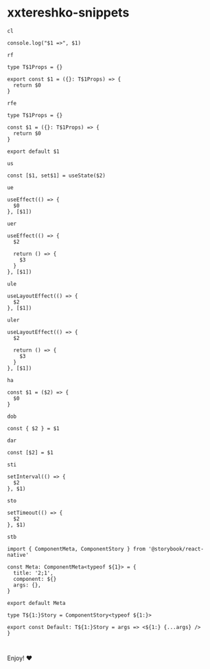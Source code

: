 # xxtereshko-snippets

`cl`

```tsx
console.log("$1 =>", $1)
```

`rf`

```tsx
type T$1Props = {}

export const $1 = ({}: T$1Props) => {
  return $0
}
```

`rfe`

```tsx
type T$1Props = {}

const $1 = ({}: T$1Props) => {
  return $0
}

export default $1
```

`us`

```tsx
const [$1, set$1] = useState($2)
```

`ue`

```tsx
useEffect(() => {
  $0
}, [$1])
```

`uer`

```tsx
useEffect(() => {
  $2

  return () => {
    $3
  }
}, [$1])
```

`ule`

```tsx
useLayoutEffect(() => {
  $2
}, [$1])
```

`uler`

```tsx
useLayoutEffect(() => {
  $2

  return () => {
    $3
  }
}, [$1])
```

`ha`

```tsx
const $1 = ($2) => {
  $0
}
```

`dob`

```tsx
const { $2 } = $1
```

`dar`

```tsx
const [$2] = $1
```

`sti`

```tsx
setInterval(() => {
  $2
}, $1)
```

`sto`

```tsx
setTimeout(() => {
  $2
}, $1)
```

`stb`

```tsx
import { ComponentMeta, ComponentStory } from '@storybook/react-native'

const Meta: ComponentMeta<typeof ${1}> = {
  title: '2;1',
  component: ${}
  args: {},
}

export default Meta

type T${1:}Story = ComponentStory<typeof ${1:}>

export const Default: T${1:}Story = args => <${1:} {...args} />
}



```

Enjoy! ❤️
